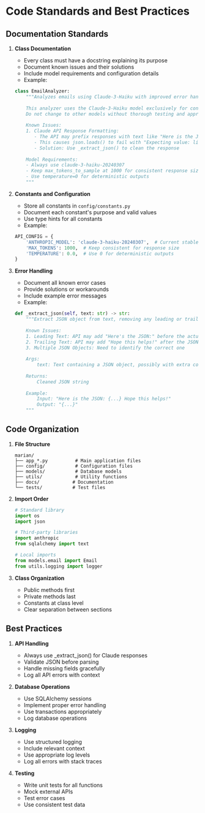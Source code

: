 # Code Standards and Best Practices

## Documentation Standards

1. **Class Documentation**
   - Every class must have a docstring explaining its purpose
   - Document known issues and their solutions
   - Include model requirements and configuration details
   - Example:
   ```python
   class EmailAnalyzer:
       """Analyzes emails using Claude-3-Haiku with improved error handling and validation.
       
       This analyzer uses the Claude-3-Haiku model exclusively for consistent performance and cost efficiency.
       Do not change to other models without thorough testing and approval.
       
       Known Issues:
       1. Claude API Response Formatting:
          - The API may prefix responses with text like "Here is the JSON response:"
          - This causes json.loads() to fail with "Expecting value: line 1 column 2 (char 1)"
          - Solution: Use _extract_json() to clean the response
       
       Model Requirements:
       - Always use claude-3-haiku-20240307
       - Keep max_tokens_to_sample at 1000 for consistent response sizes
       - Use temperature=0 for deterministic outputs
       """
   ```

2. **Constants and Configuration**
   - Store all constants in `config/constants.py`
   - Document each constant's purpose and valid values
   - Use type hints for all constants
   - Example:
   ```python
   API_CONFIG = {
       'ANTHROPIC_MODEL': 'claude-3-haiku-20240307',  # Current stable model
       'MAX_TOKENS': 1000,  # Keep consistent for response size
       'TEMPERATURE': 0.0,  # Use 0 for deterministic outputs
   }
   ```

3. **Error Handling**
   - Document all known error cases
   - Provide solutions or workarounds
   - Include example error messages
   - Example:
   ```python
   def _extract_json(self, text: str) -> str:
       """Extract JSON object from text, removing any leading or trailing non-JSON content.
       
       Known Issues:
       1. Leading Text: API may add "Here's the JSON:" before the actual JSON
       2. Trailing Text: API may add "Hope this helps!" after the JSON
       3. Multiple JSON Objects: Need to identify the correct one
       
       Args:
           text: Text containing a JSON object, possibly with extra content
           
       Returns:
           Cleaned JSON string
           
       Example:
           Input: "Here is the JSON: {...} Hope this helps!"
           Output: "{...}"
       """
   ```

## Code Organization

1. **File Structure**
   ```
   marian/
   ├── app_*.py          # Main application files
   ├── config/           # Configuration files
   ├── models/           # Database models
   ├── utils/            # Utility functions
   ├── docs/            # Documentation
   └── tests/           # Test files
   ```

2. **Import Order**
   ```python
   # Standard library
   import os
   import json
   
   # Third-party libraries
   import anthropic
   from sqlalchemy import text
   
   # Local imports
   from models.email import Email
   from utils.logging import logger
   ```

3. **Class Organization**
   - Public methods first
   - Private methods last
   - Constants at class level
   - Clear separation between sections

## Best Practices

1. **API Handling**
   - Always use _extract_json() for Claude responses
   - Validate JSON before parsing
   - Handle missing fields gracefully
   - Log all API errors with context

2. **Database Operations**
   - Use SQLAlchemy sessions
   - Implement proper error handling
   - Use transactions appropriately
   - Log database operations

3. **Logging**
   - Use structured logging
   - Include relevant context
   - Use appropriate log levels
   - Log all errors with stack traces

4. **Testing**
   - Write unit tests for all functions
   - Mock external APIs
   - Test error cases
   - Use consistent test data

